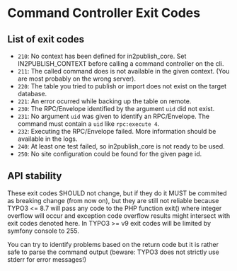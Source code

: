 # Command Controller Exit Codes

## List of exit codes

* `210`: No context has been defined for in2publish_core. Set IN2PUBLISH_CONTEXT before calling a command controller on the cli.
* `211`: The called command does is not available in the given context. (You are most probably on the wrong server).
* `220`: The table you tried to publish or import does not exist on the target database.
* `221`: An error ocurred while backing up the table on remote.
* `230`: The RPC/Envelope identified by the argument `uid` did not exist.
* `231`: No argument `uid` was given to identify an RPC/Envelope. The command must contain a `uid` like `rpc:execute 4`.
* `232`: Executing the RPC/Envelope failed. More information should be available in the logs.
* `240`: At least one test failed, so in2publish_core is not ready to be used.
* `250`: No site configuration could be found for the given page id.

## API stability

These exit codes SHOULD not change, but if they do it MUST be commited as breaking change (from now on),
but they are still not reliable because TYPO3 <= 8.7 will pass any code to the PHP function
exit() where integer overflow will occur and exception code overflow results might intersect
with exit codes denoted here. In TYPO3 >= v9 exit codes will be limited by symfony console to 255.

You can try to identify problems based on the return code but it is rather safe to parse the
command output (beware: TYPO3 does not strictly use stderr for error messages!)
